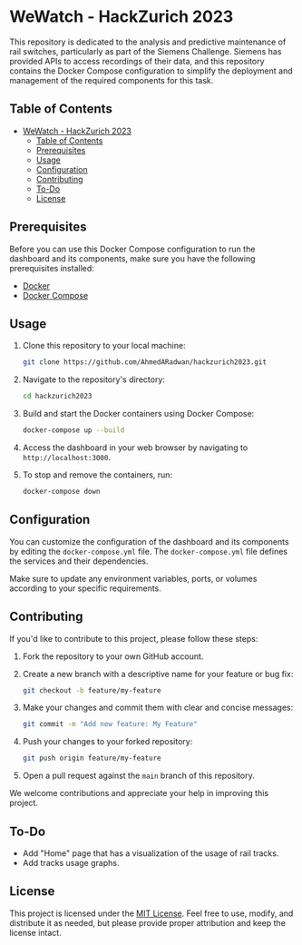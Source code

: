 # WeWatch - HackZurich 2023

This repository is dedicated to the analysis and predictive maintenance of rail switches, particularly as part of the Siemens Challenge. Siemens has provided APIs to access recordings of their data, and this repository contains the Docker Compose configuration to simplify the deployment and management of the required components for this task.

## Table of Contents
- [WeWatch - HackZurich 2023](#wewatch---hackzurich-2023)
  - [Table of Contents](#table-of-contents)
  - [Prerequisites](#prerequisites)
  - [Usage](#usage)
  - [Configuration](#configuration)
  - [Contributing](#contributing)
  - [To-Do](#to-do)
  - [License](#license)

## Prerequisites

Before you can use this Docker Compose configuration to run the dashboard and its components, make sure you have the following prerequisites installed:

- [Docker](https://www.docker.com/get-started)
- [Docker Compose](https://docs.docker.com/compose/install/)

## Usage

1. Clone this repository to your local machine:

    ```bash
    git clone https://github.com/AhmedARadwan/hackzurich2023.git
    ```

2. Navigate to the repository's directory:

    ```bash
    cd hackzurich2023
    ```

3. Build and start the Docker containers using Docker Compose:

    ```bash
    docker-compose up --build
    ```

4. Access the dashboard in your web browser by navigating to `http://localhost:3000`.

5. To stop and remove the containers, run:

    ```bash
    docker-compose down
    ```

## Configuration

You can customize the configuration of the dashboard and its components by editing the `docker-compose.yml` file. The `docker-compose.yml` file defines the services and their dependencies.

Make sure to update any environment variables, ports, or volumes according to your specific requirements.

## Contributing

If you'd like to contribute to this project, please follow these steps:

1. Fork the repository to your own GitHub account.

2. Create a new branch with a descriptive name for your feature or bug fix:

    ```bash
    git checkout -b feature/my-feature
    ```

3. Make your changes and commit them with clear and concise messages:

    ```bash
    git commit -m "Add new feature: My Feature"
    ```

4. Push your changes to your forked repository:

    ```bash
    git push origin feature/my-feature
    ```

5. Open a pull request against the `main` branch of this repository.

We welcome contributions and appreciate your help in improving this project.

## To-Do

- Add "Home" page that has a visualization of the usage of rail tracks.
- Add tracks usage graphs.

## License

This project is licensed under the [MIT License](LICENSE). Feel free to use, modify, and distribute it as needed, but please provide proper attribution and keep the license intact.